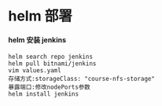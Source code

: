 # helm 部署

#### helm 安装 jenkins

```
helm search repo jenkins
helm pull bitnami/jenkins
vim values.yaml
存储方式:storageClass: "course-nfs-storage"
暴露端口:修改nodePorts参数
helm install jenkins
```

